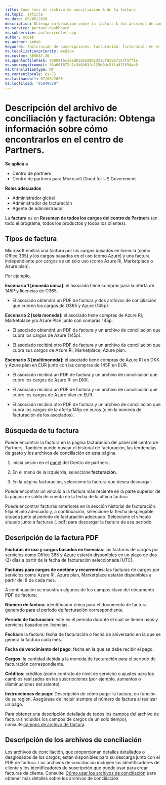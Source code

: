 ```yaml
---
title: Cómo leer el archivo de conciliación & de la factura
ms.topic: article
ms.date: 06/05/2020
description: Obtenga información sobre la factura & los archivos de conciliación. La factura muestra los cargos del centro de Partners en el programa, los productos y los clientes durante ese período mensual.
ms.service: partner-dashboard
ms.subservice: partnercenter-csp
author: sodeb
ms.author: sodeb
keywords: facturación de suscripciones, facturación, facturación en el centro de Partners, facturación del centro de Partners, leer mi factura, factura, factura del centro de Partners, factura de CSP, ¿Dónde está mi factura?
ms.localizationpriority: medium
ms.custom: SEOMAY.20
ms.openlocfilehash: 40809fbca8ed81882e9b1d315fd5967143faff1e
ms.sourcegitcommit: 36a60f672c1c3d6b63fd225d04c5ffa917694ae0
ms.translationtype: MT
ms.contentlocale: es-ES
ms.lasthandoff: 07/03/2020
ms.locfileid: "85949320"
---
```

# <a name="understand-your-bill-and-reconciliation-file---learn-how-to-find-them-in-partner-center"></a>Descripción del archivo de conciliación y facturación: Obtenga información sobre cómo encontrarlos en el centro de Partners.

**Se aplica a**

- Centro de partners
- Centro de partners para Microsoft Cloud for US Government

**Roles adecuados**

- Administrador global
- Administrador de facturación
- Agente de administrador


La **factura** es un **Resumen de todos los cargos del centro de Partners** (en todo el programa, todos los productos y todos los clientes). 

## <a name="invoice-types"></a>Tipos de factura

Microsoft emitirá una factura por los cargos basados en licencia (como Office 365) y los cargos basados en el uso (como Azure) y una factura independiente por cargos de un solo uso (como Azure RI, Marketplace o Azure plan).

Por ejemplo,  

**Escenario 1 [moneda única]**: el asociado tiene compras para la oferta de 145P y licencias de O365,  

- El asociado obtendrá un PDF de factura y dos archivos de conciliación que cubren los cargos de O365 y Azure (145p).  

**Escenario 2 [sola moneda]**: el asociado tiene compras de Azure RI, Marketplace y/o Azure Plan junto con compras 145p.

- El asociado obtendrá un PDF de factura y un archivo de conciliación que cubra los cargos de Azure (145p). 

- El asociado recibirá otro PDF de factura y un archivo de conciliación que cubra sus cargos de Azure RI, Marketplace, Azure plan. 

**Escenario 3 [multimoneda]**: el asociado tiene compras de Azure RI en DKK y Azure plan en EUR junto con las compras de 145P en EUR.

- El asociado recibirá un PDF de factura y un archivo de conciliación que cubre los cargos de Azure RI en DKK. 

- El asociado recibirá un PDF de factura y un archivo de conciliación que cubre los cargos de Azure plan en EUR. 

- El asociado recibirá otro PDF de factura y un archivo de conciliación que cubra los cargos de la oferta 145p en euros (o en la moneda de facturación de los asociados). 

## <a name="find-your-bill"></a>Búsqueda de tu factura 

Puede encontrar la factura en la página facturación del panel del centro de Partners. También puede buscar el historial de facturación, las tendencias de gasto y los archivos de conciliación en esta página. 

1. Inicia sesión en el [panel](https://partner.microsoft.com/dashboard/home) del Centro de partners. 

2. En el menú de la izquierda, seleccione **facturación**. 

3. En la página facturación, seleccione la factura que desea descargar. 

Puede encontrar un vínculo a la factura más reciente en la parte superior de la página en saldo de cuenta en la fecha de la última factura. 

Puede encontrar facturas anteriores en la sección historial de facturación. Elija el año adecuado y, a continuación, seleccione la flecha desplegable situada junto al período de facturación adecuado. Seleccione el vínculo situado junto a facturas (. pdf) para descargar la factura de ese período. 

## <a name="understanding-invoice-pdf"></a>Descripción de la factura PDF 

**Facturas de uso y cargos basados en licencias**: las facturas de cargos por servicios como Office 365 y Azure estarán disponibles en un plazo de dos (2) días a partir de la fecha de facturación seleccionada [UTC].  

**Facturas para cargos de onetime y recurrentes**: las facturas de cargos por servicios como Azure RI, Azure plan, Marketplace estarán disponibles a partir del 8 de cada mes.  

A continuación se muestran algunos de los campos clave del documento PDF de factura:

**Número de factura**: identificador único para el documento de factura generado para el período de facturación correspondiente. 

**Período de facturación**: este es el período durante el cual se tienen usos y servicios basados en licencias. 

**Fecha**de la factura: fecha de facturación o fecha de aniversario en la que se genera la factura cada mes. 

**Fecha de vencimiento del pago**: fecha en la que se debe recibir el pago. 

**Cargos**: la cantidad debida a la moneda de facturación para el período de facturación correspondiente. 

**Créditos**: créditos (como contrato de nivel de servicio) o ajustes para los cambios realizados en las suscripciones (por ejemplo, aumentos o disminuciones del asiento). 

**Instrucciones de pago**: Descripción de cómo pagar la factura, en función de su región. Asegúrese de incluir siempre el número de factura al realizar un pago. 

Para obtener una descripción detallada de todos los campos del archivo de factura (incluidos los campos de cargos de un solo tiempo), consulte [campos de archivo de factura](invoice-file.md). 

## <a name="understand-reconciliation-files"></a>Descripción de los archivos de conciliación

 Los archivos de conciliación, que proporcionan detalles detallados o desglosados de los cargos, están disponibles para su descarga junto con el PDF de factura. Los archivos de conciliación incluyen los identificadores de cliente y los identificadores de suscripción que puede usar para crear facturas de cliente. Consulte  [Cómo usar los archivos de conciliación](use-the-reconciliation-files.md) para obtener más detalles sobre los archivos de conciliación. 
